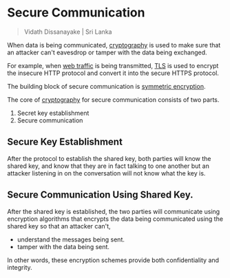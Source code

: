 # Secure Communication

> Vidath Dissanayake | Sri Lanka

When data is being communicated, [cryptography](../cryptography.md) is used to make sure that an attacker can't eavesdrop or tamper with the data being exchanged.

For example, when [web traffic](web%20traffic.md) is being transmitted, [TLS](protocols/TLS.md) is used to encrypt the insecure HTTP protocol and convert it into the secure HTTPS protocol.

The building block of secure communication is [symmetric encryption](symmetric%20encryption.md).

The core of [cryptography](../cryptography.md) for secure communication consists of two parts.
1. Secret key establishment
2. Secure communication


## Secure Key Establishment

After the protocol to establish the shared key, both parties will know the shared key, and know that they are in fact talking to one another but an attacker listening in on the conversation will not know what the key is.


## Secure Communication Using Shared Key.

After the shared key is established, the two parties will communicate using encryption algorithms that encrypts the data being communicated using the shared key so that an attacker can't,
- understand the messages being sent.
- tamper with the data being sent.

In other words, these encryption schemes provide both confidentiality and integrity.
